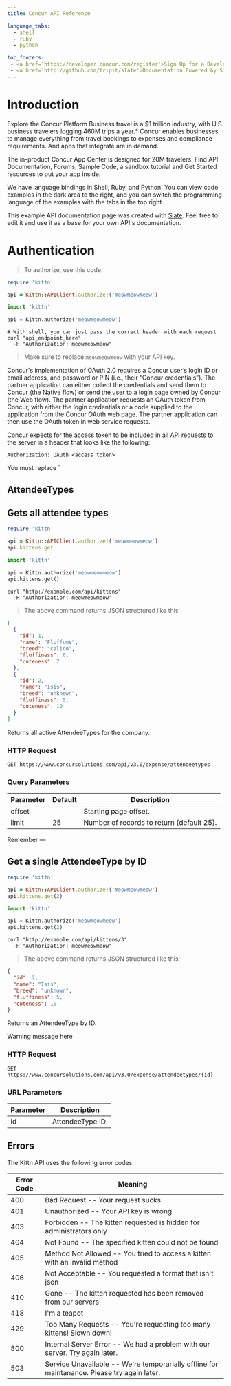 ```yaml
---
title: Concur API Reference

language_tabs:
  - shell
  - ruby
  - python

toc_footers:
 - <a href='https://developer.concur.com/register'>Sign Up for a Developer Key</a>
 - <a href='http://github.com/tripit/slate'>Documentation Powered by Slate</a>
---
```


# Introduction

Explore the Concur Platform
Business travel is a $1 trillion industry, with U.S. business travelers logging 460M trips a year.* Concur enables businesses to manage everything from travel bookings to expenses and compliance requirements. And apps that integrate are in demand.

The in-product Concur App Center is designed for 20M travelers.  Find API Documentation, Forums, Sample Code, a sandbox tutorial and Get Started resources to put your app inside.

We have language bindings in Shell, Ruby, and Python! You can view code examples in the dark area to the right, and you can switch the programming language of the examples with the tabs in the top right.

This example API documentation page was created with [Slate](http://github.com/tripit/slate). Feel free to edit it and use it as a base for your own API's documentation.

# Authentication

> To authorize, use this code:

```ruby
require 'kittn'

api = Kittn::APIClient.authorize!('meowmeowmeow')
```

```python
import 'kittn'

api = Kittn.authorize('meowmeowmeow')
```

```shell
# With shell, you can just pass the correct header with each request
curl "api_endpoint_here"
  -H "Authorization: meowmeowmeow"
```

> Make sure to replace `meowmeowmeow` with your API key.

Concur's implementation of OAuth 2.0 requires a Concur user’s login ID or email address, and password or PIN (i.e., their “Concur credentials”). The partner application can either collect the credentials and send them to Concur (the Native flow) or send the user to a login page owned by Concur (the Web flow). The partner application requests an OAuth token from Concur, with either the login credentials or a code supplied to the application from the Concur OAuth web page. The partner application can then use the OAuth token in web service requests.

Concur expects for the access token to be included in all API requests to the server in a header that looks like the following:

`Authorization: OAuth <access token>`

<aside class="notice">
You must replace `<access token` with your access token.
</aside>

# AttendeeTypes

## Gets all attendee types

```ruby
require 'kittn'

api = Kittn::APIClient.authorize!('meowmeowmeow')
api.kittens.get
```

```python
import 'kittn'

api = Kittn.authorize('meowmeowmeow')
api.kittens.get()
```

```shell
curl "http://example.com/api/kittens"
  -H "Authorization: meowmeowmeow"
```

> The above command returns JSON structured like this:

```json
[
  {
    "id": 1,
    "name": "Fluffums",
    "breed": "calico",
    "fluffiness": 6,
    "cuteness": 7
  },
  {
    "id": 2,
    "name": "Isis",
    "breed": "unknown",
    "fluffiness": 5,
    "cuteness": 10
  }
]
```

Returns all active AttendeeTypes for the company.

### HTTP Request

`GET https://www.concursolutions.com/api/v3.0/expense/attendeetypes`

### Query Parameters

Parameter | Default | Description
--------- | ------- | -----------
offset |  | Starting page offset.
limit | 25 | Number of records to return (default 25).

<aside class="success">
Remember — <insert note here>
</aside>

## Get a single AttendeeType by ID

```ruby
require 'kittn'

api = Kittn::APIClient.authorize!('meowmeowmeow')
api.kittens.get(2)
```

```python
import 'kittn'

api = Kittn.authorize('meowmeowmeow')
api.kittens.get(2)
```

```shell
curl "http://example.com/api/kittens/3"
  -H "Authorization: meowmeowmeow"
```

> The above command returns JSON structured like this:

```json
{
  "id": 2,
  "name": "Isis",
  "breed": "unknown",
  "fluffiness": 5,
  "cuteness": 10
}
```

Returns an AttendeeType by ID.

<aside class="warning">Warning message here</aside>

### HTTP Request

`GET https://www.concursolutions.com/api/v3.0/expense/attendeetypes/{id}`

### URL Parameters

Parameter | Description
--------- | -----------
id | AttendeeType ID.

# Errors

The Kittn API uses the following error codes:


Error Code | Meaning
---------- | -------
400 | Bad Request -- Your request sucks
401 | Unauthorized -- Your API key is wrong
403 | Forbidden -- The kitten requested is hidden for administrators only
404 | Not Found -- The specified kitten could not be found
405 | Method Not Allowed -- You tried to access a kitten with an invalid method
406 | Not Acceptable -- You requested a format that isn't json
410 | Gone -- The kitten requested has been removed from our servers
418 | I'm a teapot
429 | Too Many Requests -- You're requesting too many kittens! Slown down!
500 | Internal Server Error -- We had a problem with our server. Try again later.
503 | Service Unavailable -- We're temporarially offline for maintanance. Please try again later.
